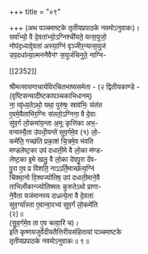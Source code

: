 +++
title = "०९"

+++
(अथ पञ्चमाष्टके तृतीयप्रपाठके नवमोऽनुवाकः)।  
सर्वा॑भ्यो॒ वै दे॒वता॑भ्यो॒ऽग्निश्ची॑यते॒ यत्स॒युजो॒  
नोप॑द॒ध्याद्दे॒वता॑ अस्या॒ग्निं वृञ्जीर॒न्यत्स॒युज॑  
उप॒दधा॑त्या॒त्मननैवैन॑ꣳ स॒युजं॑चिनुते॒ नाग्नि-

[[2352]]

श्रीमत्सायणाचार्यविरचितभाष्यसमेता - (२ द्वितीयकाण्डे -  
(वृष्टिसन्यादीष्टकापञ्चकाभिधानम्)  
ना॒ व्यृ॑ध्य॒तेऽथो॒ यथा॒ पुरु॑षः॒ स्राव॑भिः॒ संत॑त  
ए॒वमे॒वैताभि॑र॒ग्निः संततो॒ऽग्निना॒ वै दे॒वाः  
सु॑व॒र्ग लो॒कमा॑य॒न्ता अ॒मूः कृत्ति॑का अभ॒-  
वन्यस्यै॒ता उ॑पधी॒यन्ते॑ सुव॒र्गमे॒व (१) लो॒-  
कमे॑ति॒ गच्छ॑ति प्रका॒शं चि॒त्रमे॒व भ॑वति  
मण्डलेष्ट॒का उप॑ दधाती॒मे वै लो॒का म॑ण्ड-  
लेष्ट॒का इ॒मे खलु॒ वै लो॒का दे॑वपु॒रा दे॑व-  
पु॒रा ए॒व प्र वि॑शति॒ नाऽऽर्ति॒मार्च्छ॑त्य॒ग्निं  
चि॑क्या॒नो वि॒श्वज्यो॑तिष॒ उप॑ दधाती॒माने॒वै  
ताभिर्लोकान्ज्योतिष्मतः कुरुतेऽथो प्राणा-  
ने॒वैता यज॑मानस्य दाध्रत्ये॒ता वै दे॒वताः॑  
सुव॒र्ग्या॑स्ता ए॒वान्वा॒रभ्य॑ सुव॒र्गं लो॒कमे॑ति  
(२)॥  
(सु॒व॒र्गमे॒व ता ए॒व चत्वा॒रि॑ च)।  
इति कृष्णयजुर्वेदीयतैत्तिरीयसंहितायां पञ्चमाष्टके  
तृतीयप्रपाठके नवमोऽनुवाकः॥ ९॥  
